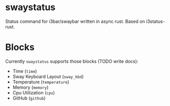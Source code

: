 # swaystatus

Status command for i3bar/swaybar written in async rust. Based on i3status-rust. 

# Blocks

Currently `swaystatus` supports those blocks (TODO write docs):
- Time (`time`)
- Sway Keyboard Layout (`sway_kbd`)
- Temperature (`temperature`)
- Memory (`memory`)
- Cpu Utilization (`cpu`)
- GitHub (`github`)
